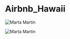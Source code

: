 # Airbnb_Hawaii


![Marta Martin](https://imgur.com/qrVfcpS.png)


![Marta Martin](https://www.adonde-y-cuando.es/site/images/illustration/hawai_642.jpg )
